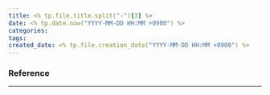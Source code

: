 ```yaml
---
title: <% tp.file.title.split("-")[3] %>
date: <% tp.date.now("YYYY-MM-DD HH:MM +0900") %>
categories: 
tags: 
created_date: <% tp.file.creation_date("YYYY-MM-DD HH:MM +0900") %>
---
```




### Reference
---
